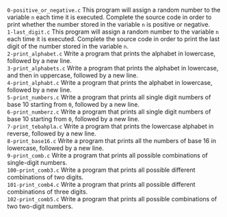 `0-positive_or_negative.c` This program will assign a random number to the variable `n` each time it is executed. Complete the source code in order to print whether the number stored in the variable `n` is positive or negative.\
`1-last_digit.c` This program will assign a random number to the variable `n` each time it is executed. Complete the source code in order to print the last digit of the number stored in the variable `n`.\
`2-print_alphabet.c` Write a program that prints the alphabet in lowercase, followed by a new line.\
`3-print_alphabets.c` Write a program that prints the alphabet in lowercase, and then in uppercase, followed by a new line.\
`4-print_alphabt.c` Write a program that prints the alphabet in lowercase, followed by a new line.\
`5-print_numbers.c` Write a program that prints all single digit numbers of base 10 starting from `0`, followed by a new line.\
`6-print_numberz.c` Write a program that prints all single digit numbers of base 10 starting from `0`, followed by a new line.\
`7-print_tebahpla.c` Write a program that prints the lowercase alphabet in reverse, followed by a new line.\
`8-print_base16.c` Write a program that prints all the numbers of base 16 in lowercase, followed by a new line.\
`9-print_comb.c` Write a program that prints all possible combinations of single-digit numbers.\
`100-print_comb3.c` Write a program that prints all possible different combinations of two digits.\
`101-print_comb4.c` Write a program that prints all possible different combinations of three digits.\
`102-print_comb5.c` Write a program that prints all possible combinations of two two-digit numbers.
